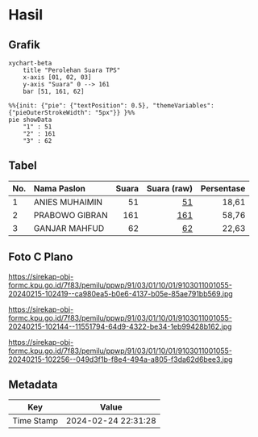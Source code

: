# Hasil

## Grafik

```mermaid
xychart-beta
    title "Perolehan Suara TPS"
    x-axis [01, 02, 03]
    y-axis "Suara" 0 --> 161
    bar [51, 161, 62]
```

```mermaid
%%{init: {"pie": {"textPosition": 0.5}, "themeVariables": {"pieOuterStrokeWidth": "5px"}} }%%
pie showData
    "1" : 51
    "2" : 161
    "3" : 62
```

## Tabel

| No. | Nama Paslon    | Suara | Suara (raw) | Persentase |
|:--- |:-------------- | -----:| -----------:| ----------:|
| 1   | ANIES MUHAIMIN | 51    | [51][p-1]   | 18,61      |
| 2   | PRABOWO GIBRAN | 161   | [161][p-2]  | 58,76      |
| 3   | GANJAR MAHFUD  | 62    | [62][p-3]   | 22,63      |


[p-1]: https://github.com/gigit-pemilu/pemilu-2024-91-papua/blob/main/pilpres/hitung-suara/sub/91-papua/sub/03-jayapura/sub/01-sentani/sub/1001-sentani-kota/sub/055-tps/sub/paslon-1.txt
[p-2]: https://github.com/gigit-pemilu/pemilu-2024-91-papua/blob/main/pilpres/hitung-suara/sub/91-papua/sub/03-jayapura/sub/01-sentani/sub/1001-sentani-kota/sub/055-tps/sub/paslon-2.txt
[p-3]: https://github.com/gigit-pemilu/pemilu-2024-91-papua/blob/main/pilpres/hitung-suara/sub/91-papua/sub/03-jayapura/sub/01-sentani/sub/1001-sentani-kota/sub/055-tps/sub/paslon-3.txt

## Foto C Plano

https://sirekap-obj-formc.kpu.go.id/7f83/pemilu/ppwp/91/03/01/10/01/9103011001055-20240215-102419--ca980ea5-b0e6-4137-b05e-85ae791bb569.jpg

https://sirekap-obj-formc.kpu.go.id/7f83/pemilu/ppwp/91/03/01/10/01/9103011001055-20240215-102144--11551794-64d9-4322-be34-1eb99428b162.jpg

https://sirekap-obj-formc.kpu.go.id/7f83/pemilu/ppwp/91/03/01/10/01/9103011001055-20240215-102256--049d3f1b-f8e4-494a-a805-f3da62d6bee3.jpg


## Metadata

| Key        | Value               |
| ---------- | ------------------- |
| Time Stamp | 2024-02-24 22:31:28 |



